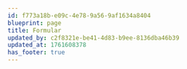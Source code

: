 ```yaml
---
id: f773a18b-e09c-4e78-9a56-9af1634a8404
blueprint: page
title: Formular
updated_by: c2f8321e-be41-4d83-b9ee-8136dba46b39
updated_at: 1761608378
has_footer: true
---
```

